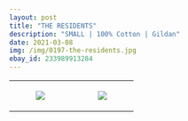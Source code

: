 ```yaml
---
layout: post
title: "THE RESIDENTS"
description: "SMALL | 100% Cotton | Gildan"
date: 2021-03-08
img: /img/0197-the-residents.jpg
ebay_id: 233989913284
---
```




<table style="width:100%;"><tr><td style="vertical-align:top;">
      <figure class="tmblr-full" data-orig-height="2048" data-orig-width="1365" data-orig-src="https://concertshirts.netlify.app/shirts/0197/0197-01.jpg"><img src="https://64.media.tumblr.com/4b67ef72ef969a7c5bf29d3ac1d056fa/9368b016f9c30ead-7e/s540x810/4d5012cfd8baf1a56f7de4ddf1058d11eba1f1ac.jpg" data-orig-height="2048" data-orig-width="1365" data-orig-src="https://concertshirts.netlify.app/shirts/0197/0197-01.jpg"/></figure></td>
    <td style="vertical-align:top;">
      <figure class="tmblr-full" data-orig-height="2048" data-orig-width="1365" data-orig-src="https://concertshirts.netlify.app/shirts/0197/0197-02.jpg"><img src="https://64.media.tumblr.com/daafeb0a3643847bc13d549393e0e034/9368b016f9c30ead-45/s540x810/e2d2837923fafbb5480de327b7cd7fee52011188.jpg" data-orig-height="2048" data-orig-width="1365" data-orig-src="https://concertshirts.netlify.app/shirts/0197/0197-02.jpg"/></figure></td>
  </tr></table>
